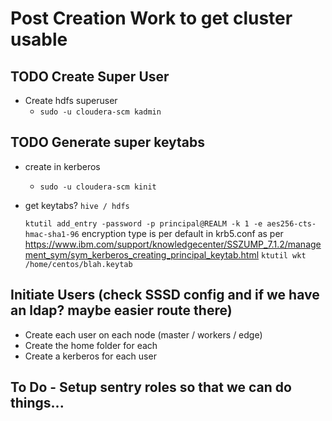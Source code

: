 # Post Creation Work to get cluster usable

## TODO Create Super User 
  - Create hdfs superuser
    - `sudo -u cloudera-scm kadmin`

## TODO Generate super keytabs
  - create in kerberos
    - `sudo -u cloudera-scm kinit`
  - get keytabs?
      `hive / hdfs`

      `ktutil add_entry -password -p principal@REALM -k 1 -e aes256-cts-hmac-sha1-96`
      encryption type is per default in krb5.conf
      as per https://www.ibm.com/support/knowledgecenter/SSZUMP_7.1.2/management_sym/sym_kerberos_creating_principal_keytab.html
      `ktutil wkt /home/centos/blah.keytab`

## Initiate Users (check SSSD config and if we have an ldap? maybe easier route there)

  - Create each user on each node (master / workers / edge)
  - Create the home folder for each
  - Create a kerberos for each user

## To Do - Setup sentry roles so that we can do things...

